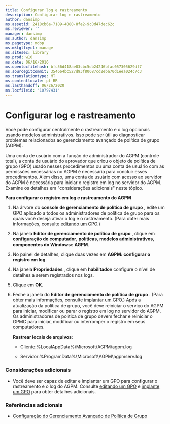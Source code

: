 ```yaml
---
title: Configurar log e rastreamento
description: Configurar log e rastreamento
author: dansimp
ms.assetid: 2418cb6a-7189-4080-8fe2-9c8d47dec62c
ms.reviewer: ''
manager: dansimp
ms.author: dansimp
ms.pagetype: mdop
ms.mktglfcycl: manage
ms.sitesec: library
ms.prod: w10
ms.date: 06/16/2016
ms.openlocfilehash: bfc56d418ae83cbc5db24246bfac057305629df7
ms.sourcegitcommit: 354664bc527d93f80687cd2eba70d1eea024c7c3
ms.translationtype: MT
ms.contentlocale: pt-BR
ms.lasthandoff: 06/26/2020
ms.locfileid: "10797431"
---
```

# Configurar log e rastreamento


Você pode configurar centralmente o rastreamento e o log opcionais usando modelos administrativos. Isso pode ser útil ao diagnosticar problemas relacionados ao gerenciamento avançado de política de grupo (AGPM).

Uma conta de usuário com a função de administrador do AGPM (controle total), a conta de usuário do aprovador que criou o objeto de política de grupo (GPO) usado nesses procedimentos ou uma conta de usuário com as permissões necessárias no AGPM é necessária para concluir esses procedimentos. Além disso, uma conta de usuário com acesso ao servidor do AGPM é necessária para iniciar o registro em log no servidor do AGPM. Examine os detalhes em "considerações adicionais" neste tópico.

**Para configurar o registro em log e rastreamento do AGPM**

1.  Na árvore do **console de gerenciamento de política de grupo** , edite um GPO aplicado a todos os administradores de política de grupo para os quais você deseja ativar o log e o rastreamento. (Para obter mais informações, consulte [editando um GPO](editing-a-gpo-agpm40.md).)

2.  Na janela **Editor de gerenciamento de política de grupo** , clique em **configuração do computador**, **políticas**, **modelos administrativos**, **componentes do Windows**e **AGPM**.

3.  No painel de detalhes, clique duas vezes em **AGPM: configurar o registro em log**.

4.  Na janela **Propriedades** , clique em **habilitado**e configure o nível de detalhes a serem registrados nos logs.

5.  Clique em **OK**.

6.  Feche a janela do **Editor de gerenciamento de política de grupo** . (Para obter mais informações, consulte [implantar um GPO](deploy-a-gpo-agpm40.md).) Após a atualização da política de grupo, você deve reiniciar o serviço do AGPM para iniciar, modificar ou parar o registro em log no servidor do AGPM. Os administradores de política de grupo devem fechar e reiniciar o GPMC para iniciar, modificar ou interromper o registro em seus computadores.

    **Rastrear locais de arquivos**:

    -   Cliente:%LocalAppData%\\Microsoft\\AGPM\\agpm.log

    -   Servidor:%ProgramData%\\Microsoft\\AGPM\\agpmserv.log

### Considerações adicionais

-   Você deve ser capaz de editar e implantar um GPO para configurar o rastreamento e o log do AGPM. Consulte [editando um GPO](editing-a-gpo-agpm40.md) e [implante um GPO](deploy-a-gpo-agpm40.md) para obter detalhes adicionais.

### Referências adicionais

-   [Configuração do Gerenciamento Avançado de Política de Grupo](configuring-advanced-group-policy-management-agpm40.md)

 

 





